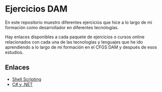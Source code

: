# Ejercicios DAM
En este repositorio muestro diferentes ejercicios que hice a lo largo de mi formación como desarrollador en diferentes tecnologías.  
  
Hay enlaces disponibles a cada paquete de ejercicios o cursos online relacionados con cada una de las tecnologías y lenguajes que he ido aprendiendo a lo largo de mi formación en el CFGS DAM y después de esos estudios.  

## Enlaces  
- [Shell Scripting](https://drive.google.com/drive/folders/1UTa1bsjzNDZlzm1wLeHp1QCeG1_PWhIw?usp=sharing)
- [C# y .NET](https://www.youtube.com/playlist?list=PL2Z95CSZ1N4F7mym8Ca16RoTDVAlIOPlT)
